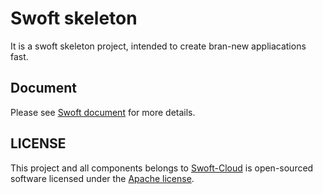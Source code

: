 # Swoft skeleton
It is a swoft skeleton project, intended to create bran-new appliacations fast.

## Document

Please see [Swoft document](https://doc.swoft.org) for more details.

## LICENSE

This project and all components belongs to [Swoft-Cloud](https://github.com/swoft-cloud) is open-sourced software licensed under the [Apache license](LICENSE).